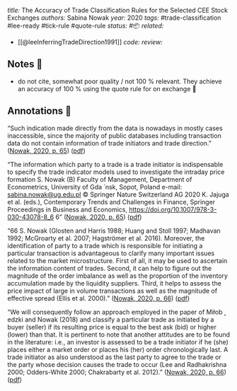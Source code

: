 *title:* The Accuracy of Trade Classification Rules for the Selected CEE Stock Exchanges
*authors:* Sabina Nowak
*year:* 2020
*tags:* #trade-classification #lee-ready #tick-rule #quote-rule 
*status:* #📦 
*related:*
- [[@leeInferringTradeDirection1991]]
*code:*
*review:*

## Notes 📍
- do not cite, somewhat poor quality / not 100 % relevant. They achieve an accuracy of 100 % using the quote rule for on exchange 🤯

## Annotations 📖
“Such indication made directly from the data is nowadays in mostly cases inaccessible, since the majority of public databases including transaction data do not contain information of trade initiators and trade direction.” ([Nowak, 2020, p. 65](zotero://select/library/items/Y4X4RNQJ)) ([pdf](zotero://open-pdf/library/items/P7F3WRAW?page=1&annotation=YX7ANFT2))

“The information which party to a trade is a trade initiator is indispensable to specify the trade indicator models used to investigate the intraday price formation S. Nowak (B) Faculty of Management, Department of Econometrics, University of Gda ́ nsk, Sopot, Poland e-mail: sabina.nowak@ug.edu.pl © Springer Nature Switzerland AG 2020 K. Jajuga et al. (eds.), Contemporary Trends and Challenges in Finance, Springer Proceedings in Business and Economics, https://doi.org/10.1007/978-3-030-43078-8_6 6” ([Nowak, 2020, p. 65](zotero://select/library/items/Y4X4RNQJ)) ([pdf](zotero://open-pdf/library/items/P7F3WRAW?page=1&annotation=DSJXZJI5))

“66 S. Nowak (Glosten and Harris 1988; Huang and Stoll 1997; Madhavan 1992; McGroarty et al. 2007; Hagströmer et al. 2016). Moreover, the identification of party to a trade which is responsible for initiating a particular transaction is advantageous to clarify many important issues related to the market microstructure. First of all, it may be used to ascertain the information content of trades. Second, it can help to figure out the magnitude of the order imbalance as well as the proportion of the inventory accumulation made by the liquidity suppliers. Third, it helps to assess the price impact of large in volume transactions as well as the magnitude of effective spread (Ellis et al. 2000).” ([Nowak, 2020, p. 66](zotero://select/library/items/Y4X4RNQJ)) ([pdf](zotero://open-pdf/library/items/P7F3WRAW?page=2&annotation=BSS8JS7B))

“We will consequently follow an approach employed in the paper of Miłob ̨ edzki and Nowak (2018) and classify a particular trade as initiated by a buyer (seller) if its resulting price is equal to the best ask (bid) or higher (lower) than that. It is pertinent to note that another attitudes are to be found in the literature: i.e., an investor is assessed to be a trade initiator if he (she) places either a market order or places his (her) order chronologically last. A trade initiator as also understood as the last party to agree to the trade or the party whose decision causes the trade to occur (Lee and Radhakrishna 2000; Odders-White 2000; Chakrabarty et al. 2012).” ([Nowak, 2020, p. 66](zotero://select/library/items/Y4X4RNQJ)) ([pdf](zotero://open-pdf/library/items/P7F3WRAW?page=2&annotation=IQYAQ9EC))
